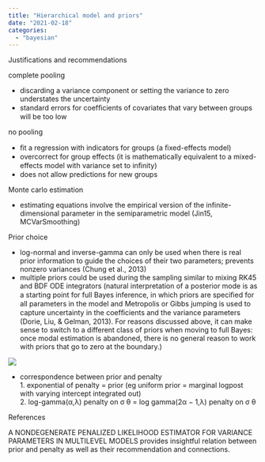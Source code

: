 ```yaml
---
title: "Hierarchical model and priors"
date: "2021-02-18"
categories: 
  - "bayesian"
---
```


Justifications and recommendations

complete pooling

- discarding a variance component or setting the variance to zero understates the uncertainty
- standard errors for coefﬁcients of covariates that vary between groups will be too low

no pooling

- ﬁt a regression with indicators for groups (a ﬁxed-effects model)
- overcorrect for group effects (it is mathematically equivalent to a mixed-effects model with variance set to inﬁnity)
- does not allow predictions for new groups

Monte carlo estimation

- estimating equations involve the empirical version of the infinite-dimensional parameter in the semiparametric model (Jin15, MCVarSmoothing)

Prior choice

- log-normal and inverse-gamma can only be used when there is real prior information to guide the choices of their two parameters; prevents nonzero variances (Chung et al., 2013)
- multiple priors could be used during the sampling similar to mixing RK45 and BDF ODE integrators (natural interpretation of a posterior mode is as a starting point for full Bayes inference, in which priors are speciﬁed for all parameters in the model and Metropolis or Gibbs jumping is used to capture uncertainty in the coefﬁcients and the variance parameters (Dorie, Liu, & Gelman, 2013). For reasons discussed above, it can make sense to switch to a different class of priors when moving to full Bayes: once modal estimation is abandoned, there is no general reason to work with priors that go to zero at the boundary.)

![](images/image-1024x828.png)

- correspondence between prior and penalty  
    1\. exponential of penalty = prior (eg uniform prior = marginal logpost with varying intercept integrated out)  
    2\. log-gamma(α,λ) penalty on σ θ = log gamma(2α − 1,λ) penalty on σ θ

References

A NONDEGENERATE PENALIZED LIKELIHOOD ESTIMATOR FOR VARIANCE PARAMETERS IN MULTILEVEL MODELS provides insightful relation between prior and penalty as well as their recommendation and connections.
